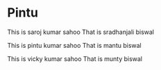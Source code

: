 # Pintu
This is saroj kumar sahoo
That is sradhanjali biswal

This is pintu kumar sahoo
That is mantu biswal


This is vicky kumar sahoo
That is munty biswal

